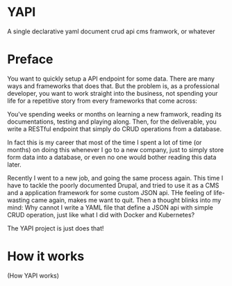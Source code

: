 # YAPI
A single declarative yaml document crud api cms framwork, or whatever

# Preface
You want to quickly setup a API endpoint for some data. There are many ways and frameworks that does that. But the problem is, as a professional developer, you want to work straight into the business, not spending your life for a repetitive story from every frameworks that come across:

You've spending weeks or months on learning a new framwork, reading its documentations, testing and playing along. Then, for the deliverable, you write a RESTful endpoint that simply do CRUD operations from a database.

In fact this is my career that most of the time I spent a lot of time (or months) on doing this whenever I go to a new company, just to simply store form data into a database, or even no one would bother reading this data later.

Recently I went to a new job, and going the same process again. This time I have to tackle the poorly documented Drupal, and tried to use it as a CMS and a application framework for some custom JSON api. THe feeling of life-wasting came again, makes me want to quit. Then a thought blinks into my mind: Why cannot I write a YAML file that define a JSON api with simple CRUD operation, just like what I did with Docker and Kubernetes?

The YAPI project is just does that!

# How it works

(How YAPI works)